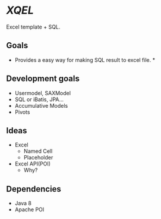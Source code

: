 # _XQEL_

Excel template + SQL.

## Goals

* Provides a easy way for making SQL result to excel file.
  * 

## Development goals

* Usermodel, SAXModel
* SQL or iBatis, JPA...
* Accumulative Models
* Pivots

## Ideas

* Excel
  * Named Cell
  * Placeholder
* Excel API(POI)
  * Why?

## Dependencies

* Java 8
* Apache POI

